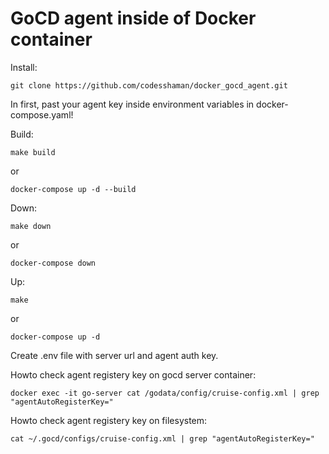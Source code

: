 # GoCD agent inside of Docker container

Install:

``git clone https://github.com/codesshaman/docker_gocd_agent.git``

In first, past your agent key inside environment variables in docker-compose.yaml!

Build:

``make build``

or

``docker-compose up -d --build``

Down:

``make down``

or

``docker-compose down``

Up:

``make``

or

``docker-compose up -d``

Create .env file with server url and agent auth key.

Howto check agent registery key on gocd server container:

``docker exec -it go-server cat /godata/config/cruise-config.xml | grep "agentAutoRegisterKey="``

Howto check agent registery key on filesystem:

``cat ~/.gocd/configs/cruise-config.xml | grep "agentAutoRegisterKey="``
